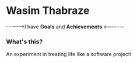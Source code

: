 Wasim Thabraze
===============

----->I have <b>Goals</b> and <b>Achievements</b>  <------




<h3>What's this?</h3>


An experiment in treating life like a software project!
